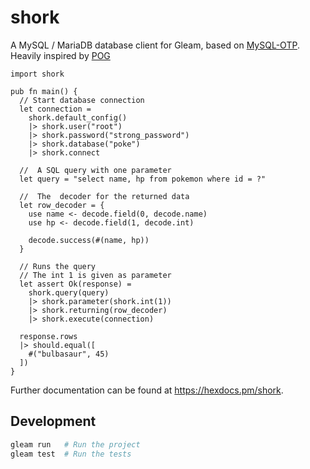 # shork

A MySQL / MariaDB database client for Gleam, based on [MySQL-OTP](https://github.com/mysql-otp/mysql-otp). Heavily inspired by [POG](https://github.com/lpil/pog)

```gleam
import shork

pub fn main() {  
  // Start database connection
  let connection =
    shork.default_config()
    |> shork.user("root")
    |> shork.password("strong_password")
    |> shork.database("poke")
    |> shork.connect

  //  A SQL query with one parameter
  let query = "select name, hp from pokemon where id = ?"

  //  The  decoder for the returned data
  let row_decoder = {
    use name <- decode.field(0, decode.name)
    use hp <- decode.field(1, decode.int)

    decode.success(#(name, hp))
  }

  // Runs the query
  // The int 1 is given as parameter
  let assert Ok(response) = 
    shork.query(query)
    |> shork.parameter(shork.int(1))
    |> shork.returning(row_decoder)
    |> shork.execute(connection)

  response.rows
  |> should.equal([
    #("bulbasaur", 45)
  ])
}
```

Further documentation can be found at <https://hexdocs.pm/shork>.

## Development

```sh
gleam run   # Run the project
gleam test  # Run the tests
```

